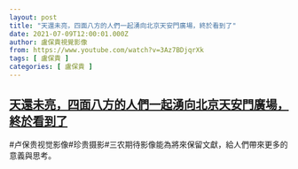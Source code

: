 ```yaml
---
layout: post
title: "天還未亮，四面八方的人們一起湧向北京天安門廣場，終於看到了"
date: 2021-07-09T12:00:01.000Z
author: 盧保貴視覺影像
from: https://www.youtube.com/watch?v=3Az7BDjqrXk
tags: [ 盧保貴 ]
categories: [ 盧保貴 ]
---
```

<!--1625832001000-->
[天還未亮，四面八方的人們一起湧向北京天安門廣場，終於看到了](https://www.youtube.com/watch?v=3Az7BDjqrXk)
------

<div>
#卢保贵视觉影像#珍贵摄影#三农期待影像能為將來保留文獻，給人們帶來更多的意義與思考。
</div>
